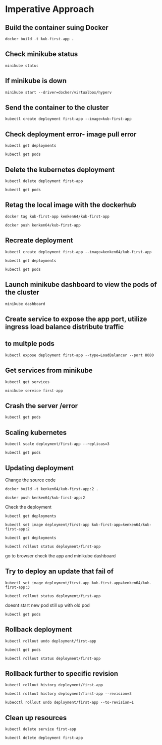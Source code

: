 # Imperative Approach

## Build the container suing Docker

```
docker build -t kub-first-app .
```

## Check minikube status
```
minikube status
```
## If minikube is down
```
minikube start --driver=docker/virtualbox/hyperv
```

## Send the container to the cluster
```
kubectl create deployment first-app --image=kub-first-app
```

## Check deployment error- image pull error

```
kubectl get deployments
```

```
kubectl get pods
```

## Delete the kubernetes deployment

```
kubectl delete deployment first-app
```

```
kubectl get pods
```

## Retag the local image with the dockerhub 

```
docker tag kub-first-app kenken64/kub-first-app
```

```
docker push kenken64/kub-first-app
```

## Recreate deployment
```
kubectl create deployment first-app --image=kenken64/kub-first-app
```

```
kubectl get deployments
```

```
kubectl get pods
```

## Launch minikube dashboard to view the pods of the  cluster

```
minikube dashboard
```

## Create service to expose the app port, utilize ingress load balance distribute traffic  
## to multple pods

```
kubectl expose deployment first-app --type=LoadBalancer --port 8080
```

## Get services from minikube

```
kubectl get services
```

```
minikube service first-app
```

## Crash the server /error

```
kubectl get pods
```

## Scaling kubernetes

```
kubectl scale deployment/first-app --replicas=3
```

```
kubectl get pods
```

## Updating deployment

Change the source code

```
docker build -t kenken64/kub-first-app:2 .
```

```
docker push kenken64/kub-first-app:2
```

Check the deployment

```
kubectl get deployments
```

```
kubectl set image deployment/first-app kub-first-app=kenken64/kub-first-app:2
```

```
kubectl get deployments
```


```
kubectl rollout status deployment/first-app
```

go to browser check the app and minikube dashboard


## Try to deploy an update that fail of

```
kubectl set image deployment/first-app kub-first-app=kenken64/kub-first-app:3
```

```
kubectl rollout status deployment/first-app 
```

doesnt start new pod still up with old pod

```
kubectl get pods
```

## Rollback deployment

```
kubectl rollout undo deployment/first-app
```

```
kubectl get pods
```

```
kubectl rollout status deployment/first-app
```

## Rollback further to specific revision

```
kubectl rollout history deployment/first-app
```

```
kubectl rollout history deployment/first-app --revision=3
```

```
kubecctl rollout undo deployment/first-app --to-revision=1
```

## Clean up resources

```
kubectl delete service first-app
```

```
kubectl delete deployment first-app
```





